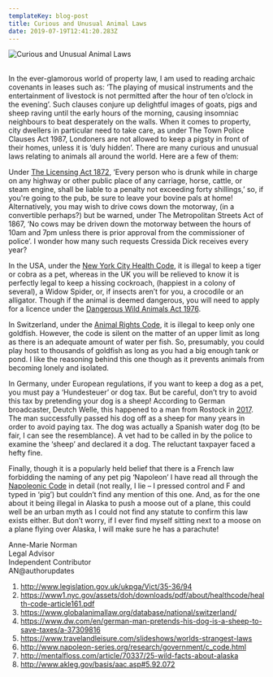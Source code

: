 ```yaml
---
templateKey: blog-post
title: Curious and Unusual Animal Laws
date: 2019-07-19T12:41:20.283Z
---
```



![](/img/jul-19-blog-copy-1.jpg "Curious and Unusual Animal Laws")

<!--StartFragment-->

\
In the ever-glamorous world of property law, I am used to reading archaic covenants in leases such as: ‘The playing of musical instruments and the entertainment of livestock is not permitted after the hour of ten o’clock in the evening’. Such clauses conjure up delightful images of goats, pigs and sheep raving until the early hours of the morning, causing insomniac neighbours to beat desperately on the walls. When it comes to property, city dwellers in particular need to take care, as under The Town Police Clauses Act 1987, Londoners are not allowed to keep a pigsty in front of their homes, unless it is ‘duly hidden’. There are many curious and unusual laws relating to animals all around the world. Here are a few of them:

Under [The Licensing Act 1872](http://www.legislation.gov.uk/ukpga/Vict/35-36/94), ‘Every person who is drunk while in charge on any highway or other public place of any carriage, horse, cattle, or steam engine, shall be liable to a penalty not exceeding forty shillings,’ so, if you're going to the pub, be sure to leave your bovine pals at home! Alternatively, you may wish to drive cows down the motorway, (in a convertible perhaps?) but be warned, under The Metropolitan Streets Act of 1867, ‘No cows may be driven down the motorway between the hours of 10am and 7pm unless there is prior approval from the commissioner of police’. I wonder how many such requests Cressida Dick receives every year?

In the USA, under the [New York City Health Code](https://www1.nyc.gov/assets/doh/downloads/pdf/about/healthcode/health-code-article161.pdf), it is illegal to keep a tiger or cobra as a pet, whereas in the UK you will be relieved to know it is perfectly legal to keep a hissing cockroach, (happiest in a colony of several), a Widow Spider, or, if insects aren’t for you, a crocodile or an alligator. Though if the animal is deemed dangerous, you will need to apply for a licence under the [Dangerous Wild Animals Act 1976](https://www.legislation.gov.uk/ukpga/1976/38).

In Switzerland, under the [Animal Rights Code](https://www1.nyc.gov/assets/doh/downloads/pdf/about/healthcode/health-code-article161.pdf), it is illegal to keep only one goldfish. However, the code is silent on the matter of an upper limit as long as there is an adequate amount of water per fish. So, presumably, you could play host to thousands of goldfish as long as you had a big enough tank or pond. I like the reasoning behind this one though as it prevents animals from becoming lonely and isolated.

In Germany, under European regulations, if you want to keep a dog as a pet, you must pay a ‘Hundesteuer’ or dog tax. But be careful, don’t try to avoid this tax by pretending your dog is a sheep! According to German broadcaster, Deutch Welle, this happened to a man from Rostock in [2017](https://www.dw.com/en/german-man-pretends-his-dog-is-a-sheep-to-save-taxes/a-37309816). The man successfully passed his dog off as a sheep for many years in order to avoid paying tax. The dog was actually a Spanish water dog (to be fair, I can see the resemblance). A vet had to be called in by the police to examine the ‘sheep’ and declared it a dog. The reluctant taxpayer faced a hefty fine.

Finally, though it is a popularly held belief that there is a French law forbidding the naming of any pet pig ‘Napoleon’ I have read all through the [Napoleonic Code](http://www.napoleon-series.org/research/government/c_code.html) in detail (not really, I lie – I pressed control and F and typed in ‘pig’) but couldn’t find any mention of this one. And, as for the one about it being illegal in Alaska to push a moose out of a plane, this could well be an urban myth as I could not find any statute to confirm this law exists either. But don’t worry, if I ever find myself sitting next to a moose on a plane flying over Alaska, I will make sure he has a parachute!

Anne-Marie Norman\
Legal Advisor\
Independent Contributor\
AN@authorupdates

1. <http://www.legislation.gov.uk/ukpga/Vict/35-36/94>
2. <https://www1.nyc.gov/assets/doh/downloads/pdf/about/healthcode/health-code-article161.pdf>
3. <https://www.globalanimallaw.org/database/national/switzerland/>
4. <https://www.dw.com/en/german-man-pretends-his-dog-is-a-sheep-to-save-taxes/a-37309816>
5. <https://www.travelandleisure.com/slideshows/worlds-strangest-laws>
6. <http://www.napoleon-series.org/research/government/c_code.html>
7. <http://mentalfloss.com/article/70337/25-wild-facts-about-alaska>
8. <http://www.akleg.gov/basis/aac.asp#5.92.072>



<!--EndFragment-->